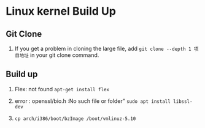# Linux kernel Build Up
## Git Clone
1. If you get a problem in cloning the large file, add ```git clone --depth 1 项目地址``` in your git clone command.
## Build up
1. Flex: not found
  ```apt-get install flex```
2. error : openssl/bio.h :No such file or folder”
  ```sudo apt install libssl-dev```
  
  
3. ```cp arch/i386/boot/bzImage /boot/vmlinuz-5.10```
